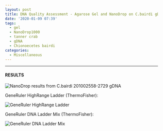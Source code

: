 ```yaml
---
layout: post
title: DNA Quality Assessment - Agarose Gel and NanoDrop on C.bairdi gDNA
date: '2020-01-09 07:39'
tags:
  - gel
  - NanoDrop1000
  - tanner crab
  - gDNA
  - Chionoecetes bairdi
categories:
  - Miscellaneous
---
```




---

#### RESULTS


![NanoDrop results from C.bairdi 201002558-2729 gDNA](https://github.com/RobertsLab/sams-notebook/blob/master/images/20200109_nanodrop_cbai_gDNA_20102558-2729.PNG?raw=true)

GeneRuler HighRange Ladder (ThermoFisher):

![GeneRuler HighRange Ladder](https://github.com/RobertsLab/resources/blob/master/protocols/Commercial_Protocols/ThermoFisher_GeneRuler_HighRange_DNALadder_50ug.png?raw=true)

GeneRuler DNA Ladder Mix (ThermoFisher):

![GeneRuler DNA Ladder Mix](https://github.com/RobertsLab/resources/blob/master/protocols/Commercial_Protocols/ThermoFisher_OgeneRuler_DNA_Ladder_Mix_F100439.jpg?raw=true)
